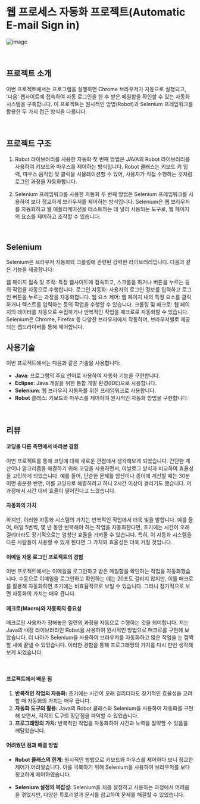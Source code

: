 # 웹 프로세스 자동화 프로젝트(Automatic E-mail Sign in)

![image](https://github.com/user-attachments/assets/27634e99-c672-473a-90db-c90ba54d57aa)

<br/>

## 프로젝트 소개

이번 프로젝트에서는 프로그램을 실행하면 Chrome 브라우저가 자동으로 실행되고, '다음' 웹사이트에 접속하여 자동 로그인을 한 후 받은 메일함을 확인할 수 있는 자동화 시스템을 구축합니다. 이 프로젝트는 원시적인 방법(Robot)과 Selenium 프레임워크를 활용한 두 가지 접근 방식을 다룹니다.

<br/>

## 프로젝트 구조

1. Robot 라이브러리를 사용한 자동화
첫 번째 방법은 JAVA의 Robot 라이브러리를 사용하여 키보드와 마우스를 제어하는 방식입니다. Robot 클래스는 키보드 키 입력, 마우스 움직임 및 클릭을 시뮬레이션할 수 있어, 사용자가 직접 수행하는 것처럼 로그인 과정을 자동화합니다.

2. Selenium 프레임워크를 사용한 자동화
두 번째 방법은 Selenium 프레임워크를 사용하여 보다 정교하게 브라우저를 제어하는 방식입니다. Selenium은 웹 브라우저를 자동화하고 웹 애플리케이션을 테스트하는 데 널리 사용되는 도구로, 웹 페이지의 요소를 제어하고 조작할 수 있습니다.

<br/>

## Selenium

Selenium은 브라우저 자동화와 크롤링에 관련된 강력한 라이브러리입니다. 다음과 같은 기능을 제공합니다:

웹 페이지 접속 및 조작: 특정 웹사이트에 접속하고, 스크롤을 하거나 버튼을 누르는 등의 작업을 자동으로 수행합니다.
로그인 자동화: 사용자의 로그인 정보를 입력하고 로그인 버튼을 누르는 과정을 자동화합니다.
웹 요소 제어: 웹 페이지 내의 특정 요소를 클릭하거나 텍스트를 입력하는 등의 작업을 수행할 수 있습니다.
크롤링 및 매크로: 웹 페이지의 데이터를 자동으로 수집하거나 반복적인 작업을 매크로로 자동화할 수 있습니다.
Selenium은 Chrome, Firefox 등 다양한 브라우저에서 작동하며, 브라우저별로 제공되는 웹드라이버를 통해 제어합니다.
<br/>

## 사용기술

이번 프로젝트에서는 다음과 같은 기술을 사용합니다:

- **Java**: 프로그램의 주요 언어로 사용하여 자동화 기능을 구현합니다.
- **Eclipse**: Java 개발을 위한 통합 개발 환경(IDE)으로 사용합니다.
- **Selenium**: 웹 브라우저 자동화를 위한 프레임워크로 사용합니다.
- **Robot** 클래스: 키보드와 마우스를 제어하여 원시적인 자동화 방법을 구현합니다.


<br/>

## 리뷰

#### 코딩을 다른 측면에서 바라본 경험

이번 프로젝트를 통해 코딩에 대해 새로운 관점에서 생각해보게 되었습니다. 간단한 계산이나 알고리즘을 해결하기 위해 코딩을 사용하면서, 아날로그 방식과 비교하여 효율성을 고민하게 되었습니다. 예를 들어, 단순한 문제를 암산이나 종이에 계산할 때는 30분이면 충분한 반면, 이를 코딩으로 해결하려고 하니 2시간 이상이 걸리기도 했습니다. 이 과정에서 시간 대비 효율이 떨어진다고 느꼈습니다.

 
#### 자동화의 가치

하지만, 이러한 자동화 시스템의 가치는 반복적인 작업에서 더욱 빛을 발합니다. 예를 들어, 매일 5번씩, 몇 년 동안 반복해야 하는 작업을 자동화한다면, 초기에는 시간이 오래 걸리더라도 장기적으로는 엄청난 효율을 가져올 수 있습니다. 특히, 이 자동화 시스템을 다른 사람들이 사용할 수 있게 된다면 그 가치와 효율성은 더욱 커질 것입니다.

 

#### 이메일 자동 로그인 프로젝트의 경험

이번 프로젝트에서는 이메일을 로그인하고 받은 메일함을 확인하는 작업을 자동화했습니다. 수동으로 이메일을 로그인하고 확인하는 데는 20초도 걸리지 않지만, 이를 매크로를 활용해 자동화하면 초기에는 비효율적으로 보일 수 있습니다. 그러나 장기적으로 보면 자동화의 가치는 매우 큽니다.

 

#### 매크로(Macro)와 자동화의 중요성

매크로란 사용자가 정해놓은 일련의 과정을 자동으로 수행하는 것을 의미합니다. 저는 Java의 내장 라이브러리인 Robot을 사용하여 원시적인 방법으로 매크로를 구현해 보았습니다. 더 나아가 Selenium을 사용하여 브라우저를 자동화하고 많은 작업을 눈 깜짝할 새에 끝낼 수 있었습니다. 이러한 경험을 통해 프로그래밍의 가치를 다시 한번 생각해보게 되었습니다.

<br/> 

#### 프로젝트에서 배운 점

1. **반복적인 작업의 자동화:** 초기에는 시간이 오래 걸리더라도 장기적인 효율성을 고려할 때 자동화의 가치는 매우 큽니다.
2. **자동화 도구의 활용:** Java의 Robot 클래스와 Selenium을 사용하여 자동화를 구현해 보면서, 각각의 도구의 장단점을 파악할 수 있었습니다.
3. **프로그래밍의 가치:** 반복적인 작업을 자동화하여 시간과 노력을 절약할 수 있음을 깨달았습니다.
 

#### 어려웠던 점과 해결 방법

- **Robot 클래스의 한계:** 원시적인 방법으로 키보드와 마우스를 제어하다 보니 정교한 제어가 어려웠습니다. 이를 극복하기 위해 Selenium을 사용하여 브라우저를 보다 정교하게 제어하였습니다.
  
- **Selenium 설정의 복잡성:** Selenium을 처음 설정하고 사용하는 과정에서 어려움을 겪었지만, 다양한 튜토리얼과 문서를 참고하여 문제를 해결할 수 있었습니다.
